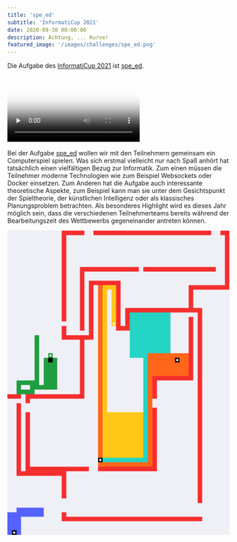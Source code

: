 ```yaml
---
title: 'spe_ed'
subtitle: 'InformatiCup 2021'
date: 2020-09-30 00:00:00
description: Achtung, ... Kurve!
featured_image: '/images/challenges/spe_ed.png'
---
```

Die Aufgabe des [InformatiCup 2021](https://github.com/informatiCup/informatiCup2021) ist [spe_ed](https://github.com/InformatiCup/InformatiCup2021/blob/master/spe_ed.pdf).

<video poster="/images/challenges/spe_ed-example-video-poster.png" preload="none" controls>
	<source src="/videos/spe_ed-example-video.webm" type="video/webm">
	<source src="/videos/spe_ed-example-video.mp4" type="video/mp4">
</video>

Bei der Aufgabe [spe_ed](https://github.com/InformatiCup/InformatiCup2021/blob/master/spe_ed.pdf) wollen wir mit den Teilnehmern gemeinsam ein Computerspiel spielen. Was sich erstmal vielleicht nur nach Spaß anhört hat tatsächlich einen vielfältigen Bezug zur Informatik. Zum einen müssen die Teilnehmer moderne Technologien wie zum Beispiel Websockets oder Docker einsetzen. Zum Anderen hat die Aufgabe auch interessante theoretische Aspekte, zum Beispiel kann man sie unter dem Gesichtspunkt der Spieltheorie, der künstlichen Intelligenz oder als klassisches Planungsproblem betrachten. Als besonderes Highlight wird es dieses Jahr möglich sein, dass die verschiedenen Teilnehmerteams bereits während der Bearbeitungszeit des Wettbewerbs gegeneinander antreten können.

<div class="gallery" data-columns="1">
	<img src="/images/challenges/spe_ed.png">
</div>
